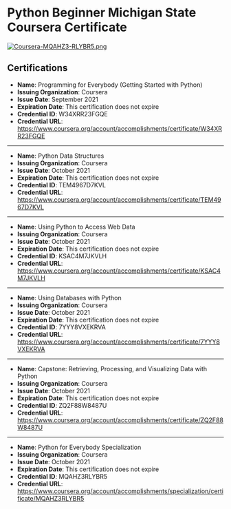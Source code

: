 # Python Beginner Michigan State Coursera Certificate

[![Coursera-MQAHZ3-RLYBR5.png](https://i.postimg.cc/3JpWskjy/Coursera-MQAHZ3-RLYBR5.png)](https://postimg.cc/nCFH7cPZ)

## Certifications

- **Name**: Programming for Everybody (Getting Started with Python)
- **Issuing Organization**: Coursera
- **Issue Date**: September 2021
- **Expiration Date**: This certification does not expire
- **Credential ID**: W34XRR23FGQE
- **Credential URL**: <https://www.coursera.org/account/accomplishments/certificate/W34XRR23FGQE>

-------------------------------------------------------------------------------------------------

- **Name**: Python Data Structures
- **Issuing Organization**: Coursera
- **Issue Date**: October 2021
- **Expiration Date**: This certification does not expire
- **Credential ID**: TEM4967D7KVL
- **Credential URL**: <https://www.coursera.org/account/accomplishments/certificate/TEM4967D7KVL>

-------------------------------------------------------------------------------------------------

- **Name**: Using Python to Access Web Data
- **Issuing Organization**: Coursera
- **Issue Date**: October 2021
- **Expiration Date**: This certification does not expire
- **Credential ID**: KSAC4M7JKVLH
- **Credential URL**: <https://www.coursera.org/account/accomplishments/certificate/KSAC4M7JKVLH>

-------------------------------------------------------------------------------------------------

- **Name**: Using Databases with Python
- **Issuing Organization**: Coursera
- **Issue Date**: October 2021
- **Expiration Date**: This certification does not expire
- **Credential ID**: 7YYY8VXEKRVA
- **Credential URL**: <https://www.coursera.org/account/accomplishments/certificate/7YYY8VXEKRVA>

-------------------------------------------------------------------------------------------------

- **Name**: Capstone: Retrieving, Processing, and Visualizing Data with Python
- **Issuing Organization**: Coursera
- **Issue Date**: October 2021
- **Expiration Date**: This certification does not expire
- **Credential ID**: ZQ2F88W8487U
- **Credential URL**: <https://www.coursera.org/account/accomplishments/certificate/ZQ2F88W8487U>

-------------------------------------------------------------------------------------------------

- **Name**: Python for Everybody Specialization
- **Issuing Organization**: Coursera
- **Issue Date**: October 2021
- **Expiration Date**: This certification does not expire
- **Credential ID**: MQAHZ3RLYBR5
- **Credential URL**: <https://www.coursera.org/account/accomplishments/specialization/certificate/MQAHZ3RLYBR5>
